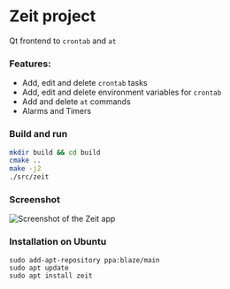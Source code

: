# Zeit project
 Qt frontend to `crontab` and `at`

### Features: ###
* Add, edit and delete `crontab` tasks
* Add, edit and delete environment variables for `crontab`
* Add and delete `at` commands
* Alarms and Timers

### Build and run ###
```bash
mkdir build && cd build
cmake ..
make -j2
./src/zeit
```

### Screenshot ###
![Screenshot of the Zeit app](https://lh3.googleusercontent.com/-Ju_EuEcBNcY/V63bFFcrWJI/AAAAAAAAAiQ/Uz0SAuiMpTgs0ncY5B988chnFboTqRgpQCL0B/s0/zeit.png)

### Installation on Ubuntu ###
```
sudo add-apt-repository ppa:blaze/main
sudo apt update
sudo apt install zeit
```
